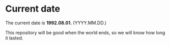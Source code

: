 # Current date

The current date is **1992.08.01.** (YYYY.MM.DD.)

This repository will be good when the world ends, so we will know how long it lasted.